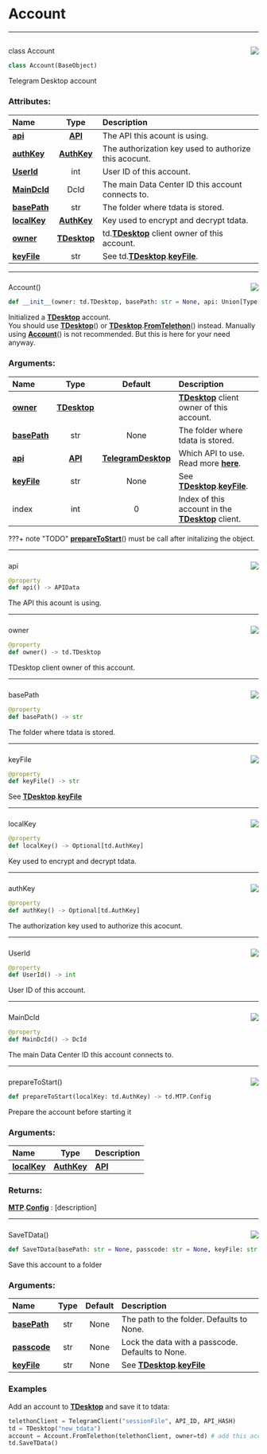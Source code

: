 <!-- vim: syntax=Markdown -->

# Account

<a id="td.account.Account"></a>

---

## <a href="https://github.com/thedemons/opentele/blob/38b2fdbd516b56819bb386cad7d1f896e907fa3e/src/td/account.py#L509"><img align="right" style="float:right;" src="https://img.shields.io/badge/view-source-green"></a>

<span class="highlight"><span class="k">class </span></span><span class="highlight"><span class="nc">Account</span></span>

```python
class Account(BaseObject)
```

Telegram Desktop account<br>
<h3>Attributes:</h3>

| Name | Type | Description |
| :--- | :--: | :---------- |
| <a class="codehl codehl_name" href="account.md#accountapi"><b>api</b></a> | <a class="codehl codehl_obj" href="../../documentation/authorization/api.md#api-objects"><b>API</b></a> | The API this acount is using. |
| <a class="codehl codehl_name" href="account.md#accountauthkey"><b>authKey</b></a> | <a class="codehl codehl_obj" href="../telegram-desktop/authkey.md#authkey-objects"><b>AuthKey</b></a> | The authorization key used to authorize this acocunt. |
| <a class="codehl codehl_name" href="account.md#accountuserid"><b>UserId</b></a> | <span class="highlight"><span class="bp">int</span></span> | User ID of this account. |
| <a class="codehl codehl_name" href="account.md#accountmaindcid"><b>MainDcId</b></a> | <span class="highlight"><span class="nc">DcId</span></span> | The main Data Center ID this account connects to. |
| <a class="codehl codehl_name" href="account.md#accountbasepath"><b>basePath</b></a> | <span class="highlight"><span class="bp">str</span></span> | The folder where tdata is stored. |
| <a class="codehl codehl_name" href="account.md#accountlocalkey"><b>localKey</b></a> | <a class="codehl codehl_obj" href="../telegram-desktop/authkey.md#authkey-objects"><b>AuthKey</b></a> | Key used to encrypt and decrypt tdata. |
| <a class="codehl codehl_name" href="account.md#accountowner"><b>owner</b></a> | <a class="codehl codehl_obj" href="../telegram-desktop/tdesktop.md#tdesktop-objects"><b>TDesktop</b></a> | <span class="highlight"><span class="nn">td</span></span><span class="highlight"><span class="o">.</span></span><a class="codehl codehl_obj" href="../telegram-desktop/tdesktop.md#tdesktop-objects"><b>TDesktop</b></a> client owner of this account. |
| <a class="codehl codehl_name" href="account.md#accountkeyfile"><b>keyFile</b></a> | <span class="highlight"><span class="bp">str</span></span> | See <span class="highlight"><span class="nn">td</span></span><span class="highlight"><span class="o">.</span></span><a class="codehl codehl_obj" href="../telegram-desktop/tdesktop.md#tdesktop-objects"><b>TDesktop</b></a><span class="highlight"><span class="o">.</span></span><a class="codehl codehl_name" href="../telegram-desktop/tdesktop.md#tdesktopkeyfile"><b>keyFile</b></a>. |



<a id="td.account.Account.__init__"></a>

---

### <a href="https://github.com/thedemons/opentele/blob/38b2fdbd516b56819bb386cad7d1f896e907fa3e/src/td/account.py#L542"><img align="right" style="float:right;" src="https://img.shields.io/badge/view-source-green"></a>

<span class="highlight"><span class="nc">Account</span></span><span class="highlight"><span class="o">()</span></span>

```python
def __init__(owner: td.TDesktop, basePath: str = None, api: Union[Type[APIData], APIData] = API.TelegramDesktop, keyFile: str = None, index: int = 0) -> None
```

Initialized a <a class="codehl codehl_obj" href="../telegram-desktop/tdesktop.md#tdesktop-objects"><b>TDesktop</b></a> account.<br>
You should use <a class="codehl codehl_obj" href="../telegram-desktop/tdesktop.md#tdesktop-objects"><b>TDesktop</b></a><span class="highlight"><span class="o">(</span></span><span class="highlight"><span class="p">)</span></span> or <a class="codehl codehl_obj" href="../telegram-desktop/tdesktop.md#tdesktop-objects"><b>TDesktop</b></a><span class="highlight"><span class="o">.</span></span><a class="codehl codehl_function" href="../telegram-desktop/tdesktop.md#tdesktopfromtelethon"><b>FromTelethon</b></a><span class="highlight"><span class="o">(</span></span><span class="highlight"><span class="p">)</span></span> instead.
Manually using <a class="codehl codehl_obj" href="account.md#account-objects"><b>Account</b></a><span class="highlight"><span class="o">(</span></span><span class="highlight"><span class="p">)</span></span> is not recommended. But this is here for your need anyway.<br>
<h3>Arguments:</h3>

| Name | Type | Default | Description |
| :--- | :--: | :-----: | :---------- |
| <a class="codehl codehl_name" href="account.md#accountowner"><b>owner</b></a> | <a class="codehl codehl_obj" href="../telegram-desktop/tdesktop.md#tdesktop-objects"><b>TDesktop</b></a> |  | <a class="codehl codehl_obj" href="../telegram-desktop/tdesktop.md#tdesktop-objects"><b>TDesktop</b></a> client owner of this account. |
| <a class="codehl codehl_name" href="account.md#accountbasepath"><b>basePath</b></a> | <span class="highlight"><span class="bp">str</span></span> | <span class="highlight"><span class="kc">None</span></span> | The folder where <span class="highlight"><span class="n">tdata</span></span> is stored. |
| <a class="codehl codehl_name" href="account.md#accountapi"><b>api</b></a> | <a class="codehl codehl_obj" href="../../documentation/authorization/api.md#api-objects"><b>API</b></a> | <a class="codehl codehl_obj" href="../../documentation/authorization/api.md#telegramdesktop-objects"><b>TelegramDesktop</b></a> | Which API to use. Read more <a class="codehl codehl_obj" href="../../documentation/authorization/api.md#api-objects"><b>here</b></a>. |
| <a class="codehl codehl_name" href="account.md#accountkeyfile"><b>keyFile</b></a> | <span class="highlight"><span class="bp">str</span></span> | <span class="highlight"><span class="kc">None</span></span> | See <a class="codehl codehl_obj" href="../telegram-desktop/tdesktop.md#tdesktop-objects"><b>TDesktop</b></a><span class="highlight"><span class="o">.</span></span><a class="codehl codehl_name" href="../telegram-desktop/tdesktop.md#tdesktopkeyfile"><b>keyFile</b></a>. |
| <span class="highlight"><span class="n">index</span></span> | <span class="highlight"><span class="bp">int</span></span> | <span class="highlight"><span class="mi">0</span></span> | Index of this account in the <a class="codehl codehl_obj" href="../telegram-desktop/tdesktop.md#tdesktop-objects"><b>TDesktop</b></a> client. |

???+ note "TODO"
    <a class="codehl codehl_function" href="account.md#accountpreparetostart"><b>prepareToStart</b></a><span class="highlight"><span class="o">(</span></span><span class="highlight"><span class="p">)</span></span> must be call after initalizing the object.



<a id="td.account.Account.api"></a>

---

### <a href="https://github.com/thedemons/opentele/blob/38b2fdbd516b56819bb386cad7d1f896e907fa3e/src/td/account.py#L595"><img align="right" style="float:right;" src="https://img.shields.io/badge/view-source-green"></a>

<span class="highlight"><span class="n">api</span></span>

```python
@property
def api() -> APIData
```

The API this acount is using.<br>


<a id="td.account.Account.owner"></a>

---

### <a href="https://github.com/thedemons/opentele/blob/38b2fdbd516b56819bb386cad7d1f896e907fa3e/src/td/account.py#L607"><img align="right" style="float:right;" src="https://img.shields.io/badge/view-source-green"></a>

<span class="highlight"><span class="n">owner</span></span>

```python
@property
def owner() -> td.TDesktop
```

TDesktop client owner of this account.<br>


<a id="td.account.Account.basePath"></a>

---

### <a href="https://github.com/thedemons/opentele/blob/38b2fdbd516b56819bb386cad7d1f896e907fa3e/src/td/account.py#L614"><img align="right" style="float:right;" src="https://img.shields.io/badge/view-source-green"></a>

<span class="highlight"><span class="n">basePath</span></span>

```python
@property
def basePath() -> str
```

The folder where tdata is stored.<br>


<a id="td.account.Account.keyFile"></a>

---

### <a href="https://github.com/thedemons/opentele/blob/38b2fdbd516b56819bb386cad7d1f896e907fa3e/src/td/account.py#L621"><img align="right" style="float:right;" src="https://img.shields.io/badge/view-source-green"></a>

<span class="highlight"><span class="n">keyFile</span></span>

```python
@property
def keyFile() -> str
```

See <a class="codehl codehl_obj" href="../telegram-desktop/tdesktop.md#tdesktop-objects"><b>TDesktop</b></a><span class="highlight"><span class="o">.</span></span><a class="codehl codehl_name" href="../telegram-desktop/tdesktop.md#tdesktopkeyfile"><b>keyFile</b></a><br>


<a id="td.account.Account.localKey"></a>

---

### <a href="https://github.com/thedemons/opentele/blob/38b2fdbd516b56819bb386cad7d1f896e907fa3e/src/td/account.py#L633"><img align="right" style="float:right;" src="https://img.shields.io/badge/view-source-green"></a>

<span class="highlight"><span class="n">localKey</span></span>

```python
@property
def localKey() -> Optional[td.AuthKey]
```

Key used to encrypt and decrypt tdata.<br>


<a id="td.account.Account.authKey"></a>

---

### <a href="https://github.com/thedemons/opentele/blob/38b2fdbd516b56819bb386cad7d1f896e907fa3e/src/td/account.py#L645"><img align="right" style="float:right;" src="https://img.shields.io/badge/view-source-green"></a>

<span class="highlight"><span class="n">authKey</span></span>

```python
@property
def authKey() -> Optional[td.AuthKey]
```

The authorization key used to authorize this acocunt.<br>


<a id="td.account.Account.UserId"></a>

---

### <a href="https://github.com/thedemons/opentele/blob/38b2fdbd516b56819bb386cad7d1f896e907fa3e/src/td/account.py#L652"><img align="right" style="float:right;" src="https://img.shields.io/badge/view-source-green"></a>

<span class="highlight"><span class="n">UserId</span></span>

```python
@property
def UserId() -> int
```

User ID of this account.<br>


<a id="td.account.Account.MainDcId"></a>

---

### <a href="https://github.com/thedemons/opentele/blob/38b2fdbd516b56819bb386cad7d1f896e907fa3e/src/td/account.py#L659"><img align="right" style="float:right;" src="https://img.shields.io/badge/view-source-green"></a>

<span class="highlight"><span class="n">MainDcId</span></span>

```python
@property
def MainDcId() -> DcId
```

The main Data Center ID this account connects to.<br>


<a id="td.account.Account.prepareToStart"></a>

---

### <a href="https://github.com/thedemons/opentele/blob/38b2fdbd516b56819bb386cad7d1f896e907fa3e/src/td/account.py#L683"><img align="right" style="float:right;" src="https://img.shields.io/badge/view-source-green"></a>

<span class="highlight"><span class="nf">prepareToStart</span></span><span class="highlight"><span class="o">()</span></span>

```python
def prepareToStart(localKey: td.AuthKey) -> td.MTP.Config
```

Prepare the account before starting it<br>
<h3>Arguments:</h3>

| Name | Type | Description |
| :--- | :--: | :---------- |
| <a class="codehl codehl_name" href="account.md#accountlocalkey"><b>localKey</b></a> | <a class="codehl codehl_obj" href="../telegram-desktop/authkey.md#authkey-objects"><b>AuthKey</b></a> | <a class="codehl codehl_obj" href="../../documentation/authorization/api.md#api-objects"><b>API</b></a> |

<h3>Returns:</h3>

<a class="codehl codehl_obj" href="../telegram-desktop/mtp.md#mtp-objects"><b>MTP</b></a><span class="highlight"><span class="o">.</span></span><a class="codehl codehl_obj" href="../telegram-desktop/mtp.md#config-objects"><b>Config</b></a> : [description]



<a id="td.account.Account.SaveTData"></a>

---

### <a href="https://github.com/thedemons/opentele/blob/38b2fdbd516b56819bb386cad7d1f896e907fa3e/src/td/account.py#L791"><img align="right" style="float:right;" src="https://img.shields.io/badge/view-source-green"></a>

<span class="highlight"><span class="nf">SaveTData</span></span><span class="highlight"><span class="o">()</span></span>

```python
def SaveTData(basePath: str = None, passcode: str = None, keyFile: str = None) -> None
```

Save this account to a folder<br>
<h3>Arguments:</h3>

| Name | Type | Default | Description |
| :--- | :--: | :-----: | :---------- |
| <a class="codehl codehl_name" href="account.md#accountbasepath"><b>basePath</b></a> | <span class="highlight"><span class="bp">str</span></span> | <span class="highlight"><span class="kc">None</span></span> | The path to the folder. Defaults to None. |
| <a class="codehl codehl_name" href="../telegram-desktop/tdesktop.md#tdesktoppasscode"><b>passcode</b></a> | <span class="highlight"><span class="bp">str</span></span> | <span class="highlight"><span class="kc">None</span></span> | Lock the data with a passcode. Defaults to None. |
| <a class="codehl codehl_name" href="account.md#accountkeyfile"><b>keyFile</b></a> | <span class="highlight"><span class="bp">str</span></span> | <span class="highlight"><span class="kc">None</span></span> | See <a class="codehl codehl_obj" href="../telegram-desktop/tdesktop.md#tdesktop-objects"><b>TDesktop</b></a><span class="highlight"><span class="o">.</span></span><a class="codehl codehl_name" href="../telegram-desktop/tdesktop.md#tdesktopkeyfile"><b>keyFile</b></a> |

<h3>Examples</h3>

Add an account to <a class="codehl codehl_obj" href="../telegram-desktop/tdesktop.md#tdesktop-objects"><b>TDesktop</b></a> and save it to <span class="highlight"><span class="n">tdata</span></span>:

```python
telethonClient = TelegramClient("sessionFile", API_ID, API_HASH)
td = TDesktop("new_tdata")
account = Account.FromTelethon(telethonClient, owner=td) # add this account to td
td.SaveTData()
```


